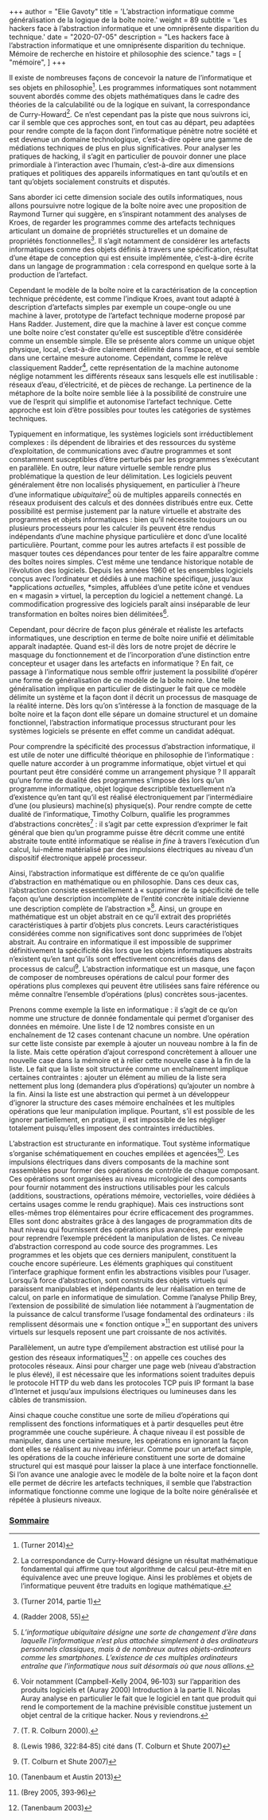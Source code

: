 +++
author = "Elie Gavoty"
title = 'L’abstraction informatique comme généralisation de la logique de la boîte noire.'
weight = 89
subtitle =   'Les hackers face à l’abstraction informatique et une omniprésente disparition du technique.'
date = "2020-07-05"
description = "Les hackers face à l’abstraction informatique et une omniprésente disparition du technique. Mémoire de recherche en histoire et philosophie des science."
tags = [
	"mémoire",
]
+++

Il existe de nombreuses façons de concevoir la nature de l’informatique
et ses objets en philosophie[^134]. Les programmes informatiques sont
notamment souvent abordés comme des objets mathématiques dans le cadre
des théories de la calculabilité ou de la logique en suivant, la
correspondance de Curry-Howard[^135]. Ce n’est cependant pas la piste
que nous suivrons ici, car il semble que ces approches sont, en tout cas
au départ, peu adaptées pour rendre compte de la façon dont
l’informatique pénètre notre société et est devenue un domaine
technologique, c’est-à-dire opère une gamme de médiations techniques de
plus en plus significatives. Pour analyser les pratiques de hacking, il
s’agit en particulier de pouvoir donner une place primordiale à
l’interaction avec l’humain, c’est-à-dire aux dimensions pratiques et
politiques des appareils informatiques en tant qu’outils et en tant
qu’objets socialement construits et disputés.

Sans aborder ici cette dimension sociale des outils informatiques, nous
allons poursuivre notre logique de la boîte noire avec une proposition
de Raymond Turner qui suggère, en s’inspirant notamment des analyses de
Kroes, de regarder les programmes comme des artefacts techniques
articulant un domaine de propriétés structurelles et un domaine de
propriétés fonctionnelles[^136]. Il s’agit notamment de considérer les
artefacts informatiques comme des objets définis à travers une
spécification, résultat d’une étape de conception qui est ensuite
implémentée, c’est-à-dire écrite dans un langage de programmation : cela
correspond en quelque sorte à la production de l’artefact.

Cependant le modèle de la boîte noire et la caractérisation de la
conception technique précédente, est comme l’indique Kroes, avant tout
adapté à description d’artefacts simples par exemple un coupe-ongle ou
une machine à laver, prototype de l’artefact technique moderne proposé
par Hans Radder. Justement, dire que la machine à laver est conçue comme
une boîte noire c’est constater qu’elle est susceptible d’être
considérée comme un ensemble simple. Elle se présente alors comme un
unique objet physique, local, c’est-à-dire clairement délimité dans
l’espace, et qui semble dans une certaine mesure autonome. Cependant,
comme le relève classiquement Radder[^137], cette représentation de la
machine autonome néglige notamment les différents réseaux sans lesquels
elle est inutilisable : réseaux d’eau, d’électricité, et de pièces de
rechange. La pertinence de la métaphore de la boîte noire semble liée à
la possibilité de construire une vue de l’esprit qui simplifie et
autonomise l’artefact technique. Cette approche est loin d’être
possibles pour toutes les catégories de systèmes techniques.

Typiquement en informatique, les systèmes logiciels sont
irréductiblement complexes : ils dépendent de librairies et des
ressources du système d’exploitation, de communications avec d’autre
programmes et sont constamment susceptibles d’être perturbés par les
programmes s’exécutant en parallèle. En outre, leur nature virtuelle
semble rendre plus problématique la question de leur délimitation. Les
logiciels peuvent généralement être non localisés physiquement, en
particulier à l’heure d’une informatique *ubiquitaire[^138]* où de
multiples appareils connectés en réseaux produisent des calculs et des
données distribués entre eux. Cette possibilité est permise justement
par la nature virtuelle et abstraite des programmes et objets
informatiques : bien qu’il nécessite toujours un ou plusieurs
processeurs pour les calculer ils peuvent être rendus indépendants d’une
machine physique particulière et donc d’une localité particulière.
Pourtant, comme pour les autres artefacts il est possible de masquer
toutes ces dépendances pour tenter de les faire apparaître comme des
boîtes noires simples. C’est même une tendance historique notable de
l’évolution des logiciels. Depuis les années 1960 et les ensembles
logiciels conçus avec l’ordinateur et dédiés à une machine spécifique,
jusqu’aux *applications *actuelles,* *simples, affublées d’une petite
icône et vendues en « magasin » virtuel, la perception du logiciel a
nettement changé. La commodification progressive des logiciels paraît
ainsi inséparable de leur transformation en boîtes noires bien
délimitées[^139].

Cependant, pour décrire de façon plus générale et réaliste les artefacts
informatiques, une description en terme de boîte noire unifié et
délimitable apparaît inadaptée. Quand est-il dès lors de notre projet de
décrire le masquage du fonctionnement et de l’incorporation d’une
distinction entre concepteur et usager dans les artefacts en
informatique ? En fait, ce passage à l’informatique nous semble offrir
justement la possibilité d’opérer une forme de généralisation de ce
modèle de la boîte noire. Une telle généralisation implique en
particulier de distinguer le fait que ce modèle délimite un système et
la façon dont il décrit un processus de masquage de la réalité interne.
Dès lors qu’on s’intéresse à la fonction de masquage de la boîte noire
et la façon dont elle sépare un domaine structurel et un domaine
fonctionnel, l’abstraction informatique processus structurant pour les
systèmes logiciels se présente en effet comme un candidat adéquat.

Pour comprendre la spécificité des processus d’abstraction informatique,
il est utile de noter une difficulté théorique en philosophie de
l’informatique : quelle nature accorder à un programme informatique,
objet virtuel et qui pourtant peut être considéré comme un arrangement
physique ? Il apparaît qu’une forme de dualité des programmes s’impose
dès lors qu’un programme informatique, objet logique descriptible
textuellement n’a d’existence qu’en tant qu’il est réalisé
électroniquement par l’intermédiaire d’une (ou plusieurs) machine(s)
physique(s). Pour rendre compte de cette dualité de l’informatique,
Timothy Colburn, qualifie les programmes d’abstractions
concrètes[^140] : il s’agit par cette expression d’exprimer le fait
général que bien qu’un programme puisse être décrit comme une entité
abstraite toute entité informatique se réalise *in fine* à travers
l’exécution d’un calcul, lui-même matérialisé par des impulsions
électriques au niveau d’un dispositif électronique appelé processeur.

Ainsi, l’abstraction informatique est différente de ce qu’on qualifie
d’abstraction en mathématique ou en philosophie. Dans ces deux cas,
l’abstraction consiste essentiellement à « supprimer de la spécificité
de telle façon qu’une description incomplète de l’entité concrète
initiale devienne une description complète de l’abstraction »[^141].
Ainsi, un groupe en mathématique est un objet abstrait en ce qu’il
extrait des propriétés caractéristiques à partir d’objets plus concrets.
Leurs caractéristiques considérées comme non significatives sont donc
supprimées de l’objet abstrait. Au contraire en informatique il est
impossible de supprimer définitivement la spécificité dès lors que les
objets informatiques abstraits n’existent qu’en tant qu’ils sont
effectivement concrétisés dans des processus de calcul[^142].
L’abstraction informatique est un masque, une façon de composer de
nombreuses opérations de calcul pour former des opérations plus
complexes qui peuvent être utilisées sans faire référence ou même
connaître l’ensemble d’opérations (plus) concrètes sous-jacentes.

Prenons comme exemple la liste en informatique : il s’agit de ce qu’on
nomme une structure de donnée fondamentale qui permet d’organiser des
données en mémoire. Une liste l de 12 nombres consiste en un
enchaînement de 12 cases contenant chacune un nombre. Une opération sur
cette liste consiste par exemple à ajouter un nouveau nombre à la fin de
la liste. Mais cette opération d’ajout correspond concrètement à allouer
une nouvelle case dans la mémoire et à relier cette nouvelle case à la
fin de la liste. Le fait que la liste soit structurée comme un
enchaînement implique certaines contraintes : ajouter un élément au
milieu de la liste sera nettement plus long (demandera plus
d’opérations) qu’ajouter un nombre à la fin. Ainsi la liste est une
abstraction qui permet à un développeur d’ignorer la structure des cases
mémoire enchaînées et les multiples opérations que leur manipulation
implique. Pourtant, s’il est possible de les ignorer partiellement, en
pratique, il est impossible de les négliger totalement puisqu’elles
imposent des contraintes irréductibles.

L’abstraction est structurante en informatique. Tout système
informatique s’organise schématiquement en couches empilées et
agencées[^143]. Les impulsions électriques dans divers composants de la
machine sont rassemblées pour former des opérations de contrôle de
chaque composant. Ces opérations sont organisées au niveau micrologiciel
des composants pour fournir notamment des instructions utilisables pour
les calculs (additions, soustractions, opérations mémoire, vectorielles,
voire dédiées à certains usages comme le rendu graphique). Mais ces
instructions sont elles-mêmes trop élémentaires pour écrire efficacement
des programmes. Elles sont donc abstraites grâce à des langages de
programmation dits de haut niveau qui fournissent des opérations plus
avancées, par exemple pour reprendre l’exemple précédent la manipulation
de listes. Ce niveau d’abstraction correspond au code source des
programmes. Les programmes et les objets que ces derniers manipulent,
constituent la couche encore supérieure. Les éléments graphiques qui
constituent l’interface graphique forment enfin les abstractions
visibles pour l’usager. Lorsqu’à force d’abstraction, sont construits
des objets virtuels qui paraissent manipulables et indépendants de leur
réalisation en terme de calcul, on parle en informatique de simulation.
Comme l’analyse Philip Brey, l’extension de possibilité de simulation
liée notamment à l’augmentation de la puissance de calcul transforme
l’usage fondamental des ordinateurs : ils remplissent désormais une
« fonction ontique »[^144] en supportant des univers virtuels sur
lesquels reposent une part croissante de nos activités.

Parallèlement, un autre type d’empilement abstraction est utilisé pour
la gestion des réseaux informatiques[^145] : on appelle ces couches des
protocoles réseaux. Ainsi pour charger une page web (niveau
d’abstraction le plus élevé), il est nécessaire que les informations
soient traduites depuis le protocole HTTP du web dans les protocoles TCP
puis IP formant la base d’Internet et jusqu’aux impulsions électriques
ou lumineuses dans les câbles de transmission.

Ainsi chaque couche constitue une sorte de milieu d’opérations qui
remplissent des fonctions informatiques et à partir desquelles peut être
programmée une couche supérieure. À chaque niveau il est possible de
manipuler, dans une certaine mesure, les opérations en ignorant la façon
dont elles se réalisent au niveau inférieur. Comme pour un artefact
simple, les opérations de la couche inférieure constituent une sorte de
domaine structurel qui est masqué pour laisser la place à une interface
fonctionnelle. Si l’on avance une analogie avec le modèle de la boîte
noire et la façon dont elle permet de décrire les artefacts techniques,
il semble que l’abstraction informatique fonctionne comme une logique de
la boîte noire généralisée et répétée à plusieurs niveaux.

[^134]:  (Turner 2014)

[^135]:  La correspondance de Curry-Howard désigne un résultat
    mathématique fondamental qui affirme que tout algorithme de calcul
    peut-être mit en équivalence avec une preuve logique. Ainsi les
    problèmes et objets de l’informatique peuvent être traduits en
    logique mathématique.

[^136]:  (Turner 2014, partie 1)

[^137]:  (Radder 2008, 55)

[^138]:  *L’*informatique ubiquitaire* désigne une sorte de changement
    d’ère dans laquelle l’informatique n’est plus attachée simplement à
    des ordinateurs personnels classiques, mais à de nombreux autres
    objets-ordinateurs comme les smartphones. L’existence de ces
    multiples ordinateurs entraîne que l’informatique nous suit
    désormais où que nous allions.*

[^139]:  Voir notamment (Campbell-Kelly 2004, 96‑103) sur l’apparition
    des produits logiciels et (Auray 2000) Introduction à la partie II.
    Nicolas Auray analyse en particulier le fait que le logiciel en tant
    que produit qui rend le comportement de la machine prévisible
    constitue justement un objet central de la critique hacker. Nous y
    reviendrons.

[^140]:  (T. R. Colburn 2000).

[^141]:  (Lewis 1986, 322:84‑85) cité dans (T. Colburn et Shute 2007)

[^142]:  (T. Colburn et Shute 2007)

[^143]:  (Tanenbaum et Austin 2013)

[^144]:  (Brey 2005, 393‑96)

[^145]:  (Tanenbaum 2003)

### [Sommaire](../01-sommaire)
